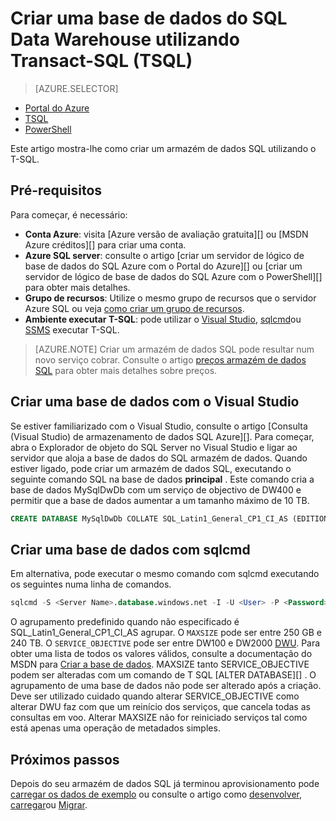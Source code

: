 <properties
   pageTitle="Criar um armazém de dados SQL com TSQL | Microsoft Azure"
   description="Saiba como criar um armazém de dados do SQL Azure com TSQL"
   services="sql-data-warehouse"
   documentationCenter="NA"
   authors="lodipalm"
   manager="barbkess"
   editor=""
   tags="azure-sql-data-warehouse"/>

<tags
   ms.service="sql-data-warehouse"
   ms.devlang="NA"
   ms.topic="get-started-article"
   ms.tgt_pltfrm="NA"
   ms.workload="data-services"
   ms.date="08/24/2016"
   ms.author="lodipalm;barbkess;sonyama"/>

# <a name="create-a-sql-data-warehouse-database-by-using-transact-sql-tsql"></a>Criar uma base de dados do SQL Data Warehouse utilizando Transact-SQL (TSQL)

> [AZURE.SELECTOR]
- [Portal do Azure](sql-data-warehouse-get-started-provision.md)
- [TSQL](sql-data-warehouse-get-started-create-database-tsql.md)
- [PowerShell](sql-data-warehouse-get-started-provision-powershell.md)

Este artigo mostra-lhe como criar um armazém de dados SQL utilizando o T-SQL.

## <a name="prerequisites"></a>Pré-requisitos

Para começar, é necessário: 

- **Conta Azure**: visita [Azure versão de avaliação gratuita][] ou [MSDN Azure créditos][] para criar uma conta.
- **Azure SQL server**: consulte o artigo [criar um servidor de lógico de base de dados do SQL Azure com o Portal do Azure][] ou [criar um servidor de lógico de base de dados do SQL Azure com o PowerShell][] para obter mais detalhes.
- **Grupo de recursos**: Utilize o mesmo grupo de recursos que o servidor Azure SQL ou veja [como criar um grupo de recursos][].
- **Ambiente executar T-SQL**: pode utilizar o [Visual Studio][Installing Visual Studio and SSDT], [sqlcmd][]ou [SSMS][] executar T-SQL.

> [AZURE.NOTE] Criar um armazém de dados SQL pode resultar num novo serviço cobrar.  Consulte o artigo [preços armazém de dados SQL][] para obter mais detalhes sobre preços.

## <a name="create-a-database-with-visual-studio"></a>Criar uma base de dados com o Visual Studio

Se estiver familiarizado com o Visual Studio, consulte o artigo [Consulta (Visual Studio) de armazenamento de dados SQL Azure][].  Para começar, abra o Explorador de objeto do SQL Server no Visual Studio e ligar ao servidor que aloja a base de dados do SQL armazém de dados.  Quando estiver ligado, pode criar um armazém de dados SQL, executando o seguinte comando SQL na base de dados **principal** .  Este comando cria a base de dados MySqlDwDb com um serviço de objectivo de DW400 e permitir que a base de dados aumentar a um tamanho máximo de 10 TB.

```sql
CREATE DATABASE MySqlDwDb COLLATE SQL_Latin1_General_CP1_CI_AS (EDITION='datawarehouse', SERVICE_OBJECTIVE = 'DW400', MAXSIZE= 10240 GB);
```

## <a name="create-a-database-with-sqlcmd"></a>Criar uma base de dados com sqlcmd

Em alternativa, pode executar o mesmo comando com sqlcmd executando os seguintes numa linha de comandos.

```sql
sqlcmd -S <Server Name>.database.windows.net -I -U <User> -P <Password> -Q "CREATE DATABASE MySqlDwDb COLLATE SQL_Latin1_General_CP1_CI_AS (EDITION='datawarehouse', SERVICE_OBJECTIVE = 'DW400', MAXSIZE= 10240 GB)"
```

O agrupamento predefinido quando não especificado é SQL_Latin1_General_CP1_CI_AS agrupar.  O `MAXSIZE` pode ser entre 250 GB e 240 TB.  O `SERVICE_OBJECTIVE` pode ser entre DW100 e DW2000 [DWU][].  Para obter uma lista de todos os valores válidos, consulte a documentação do MSDN para [Criar a base de dados][].  MAXSIZE tanto SERVICE_OBJECTIVE podem ser alteradas com um comando de T SQL [ALTER DATABASE][] .  O agrupamento de uma base de dados não pode ser alterado após a criação.   Deve ser utilizado cuidado quando alterar SERVICE_OBJECTIVE como alterar DWU faz com que um reinício dos serviços, que cancela todas as consultas em voo.  Alterar MAXSIZE não for reiniciado serviços tal como está apenas uma operação de metadados simples.

## <a name="next-steps"></a>Próximos passos

Depois do seu armazém de dados SQL já terminou aprovisionamento pode [carregar os dados de exemplo][] ou consulte o artigo como [desenvolver][], [carregar][]ou [Migrar][].

<!--Article references-->
[DWU]: ./sql-data-warehouse-overview-what-is.md#data-warehouse-units
[how to create a SQL Data Warehouse from the Azure portal]: sql-data-warehouse-get-started-provision.md
[Consulta Azure SQL dados armazém (Visual Studio)]: sql-data-warehouse-query-visual-studio.md
[migrar]: sql-data-warehouse-overview-migrate.md
[desenvolver]: sql-data-warehouse-overview-develop.md
[carregar]: sql-data-warehouse-overview-load.md
[carregar os dados de exemplo]: sql-data-warehouse-load-sample-databases.md
[Criar um servidor de lógico de base de dados do Azure SQL com o Portal do Azure]: ../sql-database/sql-database-get-started.md#create-an-azure-sql-database-logical-server
[Criar um servidor de lógico de base de dados do Azure SQL com PowerShell]: ../sql-database/sql-database-get-started-powershell.md#database-setup-create-a-resource-group-server-and-firewall-rule
[como criar um grupo de recursos]: ../resource-group-template-deploy-portal.md#create-resource-group
[Installing Visual Studio and SSDT]: sql-data-warehouse-install-visual-studio.md
[SQLCMD]: sql-data-warehouse-get-started-connect-sqlcmd.md

<!--MSDN references--> 
[CRIAR A BASE DE DADOS]: https://msdn.microsoft.com/library/mt204021.aspx
[ALTERAR A BASE DE DADOS]: https://msdn.microsoft.com/library/mt204042.aspx
[SSMS]: https://msdn.microsoft.com/library/mt238290.aspx

<!--Other Web references-->
[Preços armazém de dados SQL]: https://azure.microsoft.com/pricing/details/sql-data-warehouse/
[Versão de avaliação gratuita Azure]: https://azure.microsoft.com/pricing/free-trial/?WT.mc_id=A261C142F
[MSDN créditos Azure]: https://azure.microsoft.com/pricing/member-offers/msdn-benefits-details/?WT.mc_id=A261C142F
